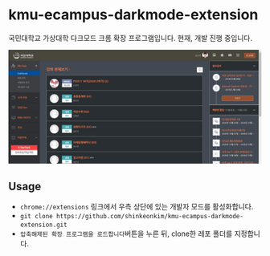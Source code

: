 # kmu-ecampus-darkmode-extension
국민대학교 가상대학 다크모드 크롬 확장 프로그램입니다. 현재, 개발 진행 중입니다.

<img src = "img/example.jpg">

## Usage
- `chrome://extensions` 링크에서 우측 상단에 있는 개발자 모드를 활성화합니다.
- `git clone https://github.com/shinkeonkim/kmu-ecampus-darkmode-extension.git`
- `압축해제된 확장 프로그램을 로드합니다`버튼을 누른 뒤, clone한 레포 폴더를 지정합니다.